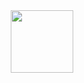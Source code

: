 <div id="header" align="center">
  <img src="https://giphy.com/gifs/n6mEMqAuYOQ8l8qcEE" width="100"/>
</div>
